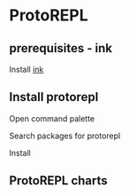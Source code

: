 # ProtoREPL

## prerequisites - ink

Install [ink]()


## Install protorepl

Open command palette

Search packages for protorepl

Install



## ProtoREPL charts
